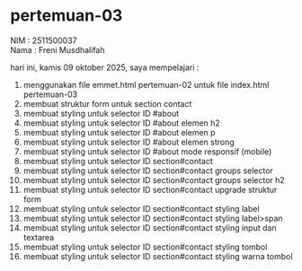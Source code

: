 # pertemuan-03

NIM : 2511500037<br>
Nama : Freni Musdhalifah<br>

hari ini, kamis 09 oktober 2025, saya mempelajari :
<ol>
<li>menggunakan file emmet.html pertemuan-02 untuk file  index.html pertemuan-03</li>
<li>membuat struktur form untuk section contact</li>
<li>membuat styling untuk selector ID #about</li>
<li>membuat styling untuk selector ID #about elemen h2</li>
<li>membuat styling untuk selector ID #about elemen p</li>
<li>membuat styling untuk selector ID #about elemen strong</li>
<li>membuat styling untuk selector ID #about mode responsif (mobile)</li>
<li>membuat styling untuk selector ID section#contact</li>
<li>membuat styling untuk selector ID section#contact groups selector</li>
<li>membuat styling untuk selector ID section#contact groups selector h2</li>
<li>membuat styling untuk selector ID section#contact upgrade struktur form</li>
<li>membuat styling untuk selector ID section#contact styling label</li>
<li>membuat styling untuk selector ID section#contact styling label>span</li>
<li>membuat styling untuk selector ID section#contact styling input dan textarea</li>
<li>membuat styling untuk selector ID section#contact styling tombol</li>
<li>membuat styling untuk selector ID section#contact styling warna tombol</li>
</ol>
